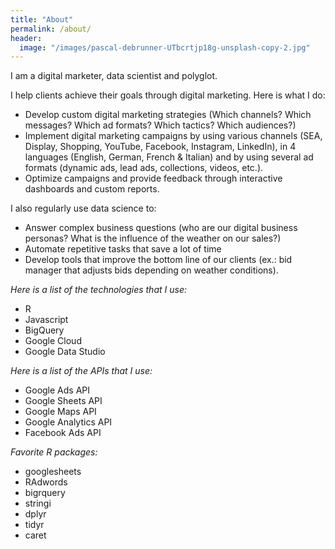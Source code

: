```yaml
---
title: "About"
permalink: /about/
header:
  image: "/images/pascal-debrunner-UTbcrtjp18g-unsplash-copy-2.jpg"
---
```


I am a digital marketer, data scientist and polyglot.

I help clients achieve their goals through digital marketing. Here is what I do:

* Develop custom digital marketing strategies (Which channels? Which messages? Which ad formats? Which tactics? Which audiences?)
* Implement digital marketing campaigns by using various channels (SEA, Display, Shopping, YouTube, Facebook, Instagram, LinkedIn), in 4 languages (English, German, French & Italian) and by using several ad formats (dynamic ads, lead ads, collections, videos, etc.).
* Optimize campaigns and provide feedback through interactive dashboards and custom reports.

I also regularly use data science to:

* Answer complex business questions (who are our digital business personas? What is the influence of the weather on our sales?)
* Automate repetitive tasks that save a lot of time
* Develop tools that improve the bottom line of our clients (ex.: bid manager that adjusts bids depending on weather conditions).

*Here is a list of the technologies that I use:*

* R
* Javascript
* BigQuery
* Google Cloud
* Google Data Studio

*Here is a list of the APIs that I use:*

* Google Ads API
* Google Sheets API
* Google Maps API
* Google Analytics API
* Facebook Ads API

*Favorite R packages:*

* googlesheets
* RAdwords
* bigrquery
* stringi
* dplyr
* tidyr
* caret
